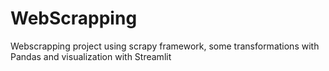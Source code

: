 # WebScrapping
Webscrapping project using scrapy framework, some transformations with Pandas and visualization with Streamlit

